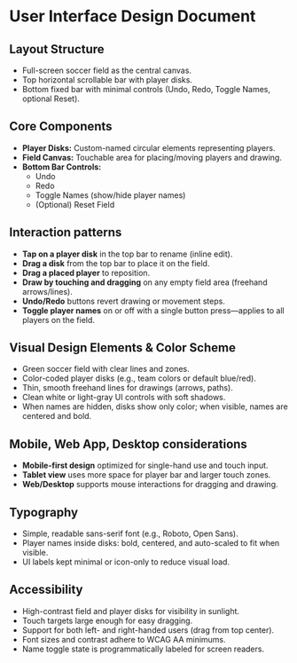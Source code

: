 # User Interface Design Document

## Layout Structure
- Full-screen soccer field as the central canvas.
- Top horizontal scrollable bar with player disks.
- Bottom fixed bar with minimal controls (Undo, Redo, Toggle Names, optional Reset).

## Core Components
- **Player Disks:** Custom-named circular elements representing players.
- **Field Canvas:** Touchable area for placing/moving players and drawing.
- **Bottom Bar Controls:**
  - Undo
  - Redo
  - Toggle Names (show/hide player names)
  - (Optional) Reset Field

## Interaction patterns
- **Tap on a player disk** in the top bar to rename (inline edit).
- **Drag a disk** from the top bar to place it on the field.
- **Drag a placed player** to reposition.
- **Draw by touching and dragging** on any empty field area (freehand arrows/lines).
- **Undo/Redo** buttons revert drawing or movement steps.
- **Toggle player names** on or off with a single button press—applies to all players on the field.

## Visual Design Elements & Color Scheme
- Green soccer field with clear lines and zones.
- Color-coded player disks (e.g., team colors or default blue/red).
- Thin, smooth freehand lines for drawings (arrows, paths).
- Clean white or light-gray UI controls with soft shadows.
- When names are hidden, disks show only color; when visible, names are centered and bold.

## Mobile, Web App, Desktop considerations
- **Mobile-first design** optimized for single-hand use and touch input.
- **Tablet view** uses more space for player bar and larger touch zones.
- **Web/Desktop** supports mouse interactions for dragging and drawing.

## Typography
- Simple, readable sans-serif font (e.g., Roboto, Open Sans).
- Player names inside disks: bold, centered, and auto-scaled to fit when visible.
- UI labels kept minimal or icon-only to reduce visual load.

## Accessibility
- High-contrast field and player disks for visibility in sunlight.
- Touch targets large enough for easy dragging.
- Support for both left- and right-handed users (drag from top center).
- Font sizes and contrast adhere to WCAG AA minimums.
- Name toggle state is programmatically labeled for screen readers.